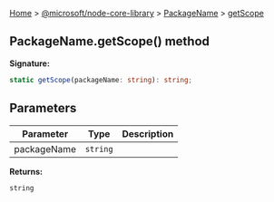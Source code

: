 [Home](./index) &gt; [@microsoft/node-core-library](./node-core-library.md) &gt; [PackageName](./node-core-library.packagename.md) &gt; [getScope](./node-core-library.packagename.getscope.md)

## PackageName.getScope() method


<b>Signature:</b>

```typescript
static getScope(packageName: string): string;
```

## Parameters

|  Parameter | Type | Description |
|  --- | --- | --- |
|  packageName | `string` |  |

<b>Returns:</b>

`string`

